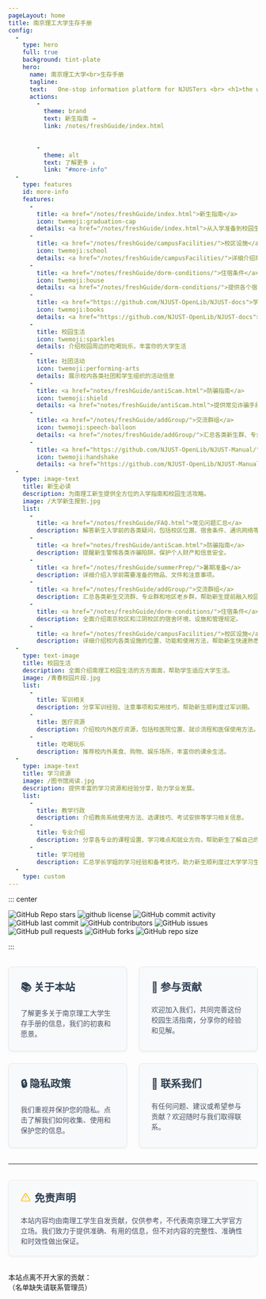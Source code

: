 ```yaml
---
pageLayout: home
title: 南京理工大学生存手册
config:
  -
    type: hero
    full: true
    background: tint-plate
    hero:
      name: 南京理工大学<br>生存手册
      tagline:
      text:   One-stop information platform for NJUSTers <br> <h1>the world will not be destroyed by those who do evil, but by those who watch them without doing anything.</h1> 
      actions:
        -
          theme: brand
          text: 新生指南 →
          link: /notes/freshGuide/index.html
        

        -
          theme: alt
          text: 了解更多 ↓
          link: "#more-info"
  -
    type: features
    id: more-info
    features:
      -
        title: <a href="/notes/freshGuide/index.html">新生指南</a>
        icon: twemoji:graduation-cap
        details: <a href="/notes/freshGuide/index.html">从入学准备到校园生活，全方位解答新生疑问</a>
      -
        title: <a href="/notes/freshGuide/campusFacilities/">校区设施</a>
        icon: twemoji:school
        details: <a href="/notes/freshGuide/campusFacilities/">详细介绍南京校区和江阴校区的食堂、宿舍等设施</a>
      -
        title: <a href="/notes/freshGuide/dorm-conditions/">住宿条件</a>
        icon: twemoji:house
        details: <a href="/notes/freshGuide/dorm-conditions/">提供各个宿舍楼的详细信息、设施和管理规定</a>
      -
        title: <a href="https://github.com/NJUST-OpenLib/NJUST-docs">学习资源</a>
        icon: twemoji:books
        details: <a href="https://github.com/NJUST-OpenLib/NJUST-docs">分享学习经验、考试技巧和各专业的学习资料</a>
      -
        title: 校园生活
        icon: twemoji:sparkles
        details: 介绍校园周边的吃喝玩乐，丰富你的大学生活
      -
        title: 社团活动
        icon: twemoji:performing-arts
        details: 展示校内各类社团和学生组织的活动信息
      -
        title: <a href="notes/freshGuide/antiScam.html">防骗指南</a>
        icon: twemoji:shield
        details: <a href="notes/freshGuide/antiScam.html">提供常见诈骗手段的识别方法和防范措施</a>
      -
        title: <a href="/notes/freshGuide/addGroup/">交流群组</a>
        icon: twemoji:speech-balloon
        details: <a href="/notes/freshGuide/addGroup/">汇总各类新生群、专业群和地区老乡群</a>
      -
        title: <a href="https://github.com/NJUST-OpenLib/NJUST-Manual/">开源共建</a>
        icon: twemoji:handshake
        details: <a href="https://github.com/NJUST-OpenLib/NJUST-Manual/">欢迎所有南理工学子参与内容贡献和完善</a>
  -
    type: image-text
    title: 新生必读
    description: 为南理工新生提供全方位的入学指南和校园生活攻略。
    image: /大学新生报到.jpg
    list:
      -
        title: <a href="/notes/freshGuide/FAQ.html">常见问题汇总</a>
        description: 解答新生入学前的各类疑问，包括校区位置、宿舍条件、通讯网络等。
      -
        title: <a href="notes/freshGuide/antiScam.html">防骗指南</a>
        description: 提醒新生警惕各类诈骗陷阱，保护个人财产和信息安全。
      -
        title: <a href="/notes/freshGuide/summerPrep/">暑期准备</a>
        description: 详细介绍入学前需要准备的物品、文件和注意事项。
      -
        title: <a href="/notes/freshGuide/addGroup/">交流群组</a>
        description: 汇总各类新生交流群、专业群和地区老乡群，帮助新生提前融入校园。
      -
        title: <a href="/notes/freshGuide/dorm-conditions/">住宿条件</a>
        description: 全面介绍南京校区和江阴校区的宿舍环境、设施和管理规定。
      -
        title: <a href="/notes/freshGuide/campusFacilities/">校区设施</a>
        description: 详细介绍校内各类设施的位置、功能和使用方法，帮助新生快速熟悉校园。
  -
    type: text-image
    title: 校园生活
    description: 全面介绍南理工校园生活的方方面面，帮助学生适应大学生活。
    image: /青春校园片段.jpg
    list:
      -
        title: 军训相关
        description: 分享军训经验、注意事项和实用技巧，帮助新生顺利度过军训期。
      -
        title: 医疗资源
        description: 介绍校内外医疗资源，包括校医院位置、就诊流程和医保使用方法。
      -
        title: 吃喝玩乐
        description: 推荐校内外美食、购物、娱乐场所，丰富你的课余生活。
  -
    type: image-text
    title: 学习资源
    image: /图书馆阅读.jpg
    description: 提供丰富的学习资源和经验分享，助力学业发展。
    list:
      -
        title: 教学行政
        description: 介绍教务系统使用方法、选课技巧、考试安排等学习相关信息。
      -
        title: 专业介绍
        description: 分享各专业的课程设置、学习难点和就业方向，帮助新生了解自己的专业。
      -
        title: 学习经验
        description: 汇总学长学姐的学习经验和备考技巧，助力新生顺利度过大学学习生活。
  -
    type: custom
---
```




::: center

![GitHub Repo stars](https://img.shields.io/github/stars/NJUST-OpenLib/NJUST-Manual)
![github license](https://img.shields.io/github/license/NJUST-OpenLib/NJUST-Manual?color=32A9C3&labelColor=1B3C4A)
![GitHub commit activity](https://img.shields.io/github/commit-activity/m/NJUST-OpenLib/NJUST-Manual)
![GitHub last commit](https://img.shields.io/github/last-commit/NJUST-OpenLib/NJUST-Manual)
![GitHub contributors](https://img.shields.io/github/contributors/NJUST-OpenLib/NJUST-Manual)
![GitHub issues](https://img.shields.io/github/issues/NJUST-OpenLib/NJUST-Manual)
![GitHub pull requests](https://img.shields.io/github/issues-pr/NJUST-OpenLib/NJUST-Manual)
![GitHub forks](https://img.shields.io/github/forks/NJUST-OpenLib/NJUST-Manual)
![GitHub repo size](https://img.shields.io/github/repo-size/NJUST-OpenLib/NJUST-Manual)

:::

<style>
.info-cards {
  display: grid;
  grid-template-columns: repeat(auto-fit, minmax(250px, 1fr));
  gap: 1.5rem;
  margin: 2rem 0;
  justify-content: center; /* 确保卡片在容器中居中 */
}

.info-card {
  text-decoration: none !important; /* 强制移除下划线 */
  color: inherit;
  border: 1px solid #e2e8f0;
  border-radius: 8px;
  padding: 1.5rem;
  transition: all 0.3s ease;
  display: block;
  background-color: #f8f9fa;
  box-shadow: 0 2px 4px rgba(0,0,0,0.05);
}

.info-card:hover {
  transform: translateY(-5px);
  box-shadow: 0 5px 15px rgba(0,0,0,0.1);
  border-color: #3eaf7c;
}

.info-card h3 {
  margin-top: 0;
  color: #2c3e50;
  font-size: 1.3rem;
}

.info-card p {
  color: #4a5568;
  margin-bottom: 0;
  line-height: 1.5;
}

@media (max-width: 640px) {
  .info-cards {
    grid-template-columns: 1fr;
  }
}

/* 确保在中等屏幕尺寸下卡片均匀分布 */
@media (min-width: 641px) and (max-width: 1024px) {
  .info-cards {
    grid-template-columns: repeat(2, 1fr);
  }
}

.disclaimer {
  background-color: #f8f9fa;
  border: 1px solid #e9ecef;
  border-radius: 8px;
  padding: 1.2rem 1.5rem;
  margin: 2rem 0;
  box-shadow: 0 2px 4px rgba(0,0,0,0.05);
  transition: all 0.3s ease;
  position: relative;
  overflow: hidden;
}

.disclaimer:hover {
  border-color: #ffc107;
  box-shadow: 0 4px 8px rgba(0,0,0,0.08);
}

.disclaimer h3 {
  margin-top: 0;
  color: #2c3e50;
  display: flex;
  align-items: center;
  font-size: 1.3rem;
}

.disclaimer h3 svg {
  margin-right: 8px;
  color: #ffc107;
}

.disclaimer p {
  color: #4a5568;
  margin-bottom: 0;
  line-height: 1.5;
}

/* 深色模式适配 */
[data-theme="dark"] .info-card {
  background-color: #202127;
  border-color: #3e4c5a;
}

[data-theme="dark"] .info-card p {
  color: rgba(235, 235, 245, 0.6);
}

[data-theme="dark"] .disclaimer {
  background-color: #202127;
  border-color: #3e4c5a;
}

[data-theme="dark"] .disclaimer p {
  color: rgba(235, 235, 245, 0.6);
}
</style>

<div style="max-width: 960px;margin:0 auto;" class="home-custom-content">

<div class="info-cards">
  <a href="/about/index.html" class="info-card">
    <h3>📚 关于本站</h3>
    <p>了解更多关于南京理工大学生存手册的信息，我们的初衷和愿景。</p>
  </a>
  <a href="/HowToContribute/index.html" class="info-card">
    <h3>🚀 参与贡献</h3>
    <p>欢迎加入我们，共同完善这份校园生活指南，分享你的经验和见解。</p>
  </a>
  <a href="/about/privacy.html" class="info-card">
    <h3>🔒 隐私政策</h3>
    <p>我们重视并保护您的隐私。点击了解我们如何收集、使用和保护您的信息。</p>
  </a>
  <a href="/about/contact.html" class="info-card">
    <h3>💬 联系我们</h3>
    <p>有任何问题、建议或希望参与贡献？欢迎随时与我们取得联系。</p>
  </a>
</div>

---

<div class="disclaimer">
  <h3>
    <svg xmlns="http://www.w3.org/2000/svg" width="20" height="20" viewBox="0 0 24 24" fill="none" stroke="currentColor" stroke-width="2" stroke-linecap="round" stroke-linejoin="round">
      <path d="M10.29 3.86L1.82 18a2 2 0 0 0 1.71 3h16.94a2 2 0 0 0 1.71-3L13.71 3.86a2 2 0 0 0-3.42 0z"></path>
      <line x1="12" y1="9" x2="12" y2="13"></line>
      <line x1="12" y1="17" x2="12.01" y2="17"></line>
    </svg>
    免责声明
  </h3>
  <p>本站内容均由南理工学生自发贡献，仅供参考，不代表南京理工大学官方立场。我们致力于提供准确、有用的信息，但不对内容的完整性、准确性和时效性做出保证。</p>
</div>

<FriendLinks />

本站点离不开大家的贡献：  
（名单缺失请联系管理员）
<Contributors 
  :customContributors='[
    {
      name: "Light",
      url: "https://example.com/contributor1",
      //avatar: "https://secure.gravatar.com/avatar/00000000000000000000000000000000?d=mp&f=y",
      email: "862727441@qq.com"
    },   {
      name: "匣中三尺水",
      email: "2439563074@qq.com"
    },
    {
      name: "阿托卡",
      url: "https://example.com/contributor2",
      email: "1903883912@qq.com"
    },
    {
      name: "CPLASF",
      email: "1910449674@qq.com"
    },
    {
      name: "k 宝儿～",
      email: "2313704311@qq.com"
    },
    {
      name: "车长昏迷。",
      email: "2453381926@qq.com"
    },
    {
      name: "沐熙雨柒",
      email: "2879624073@qq.com"
    },
    {
      name: "不好懂",
      email: "2823241678@qq.com"
    },
    {
      name: "     ",
      email: "826316532@qq.com"
    },
    {
      name: "✟抹茶薄荷南瓜粥✟",
      email: "1328592170@qq.com"
    },
    {
      name: "x",
      email: "1252889817@qq.com"
    },
  ]' 
/>


<!-- 
仅显示自定义贡献者的示例

<Contributors 
  :customContributors='[
    {
      name: "自定义贡献者 1",
      url: "https://example.com/custom1",
      avatar: "https://secure.gravatar.com/avatar/00000000000000000000000000000000?d=mp&f=y"
    },
    {
      name: "自定义贡献者 2",
      url: "https://example.com/custom2",
      email: "contributor2@example.com" // 使用 WeAvatar 生成头像（MD5 哈希）
    },
    {
      name: "自定义贡献者 3",
      url: "https://example.com/custom3"
      // 不提供 avatar 或 email 时，将使用默认头像
    }
  ]' 
  :fetchGithub="false"
/>
-->

</div>

<style>
.home-custom-content img {
  cursor: default !important;
}

html {
  scroll-behavior: smooth;
}

#more-info {
  scroll-margin-top: 80px;
}
</style>

